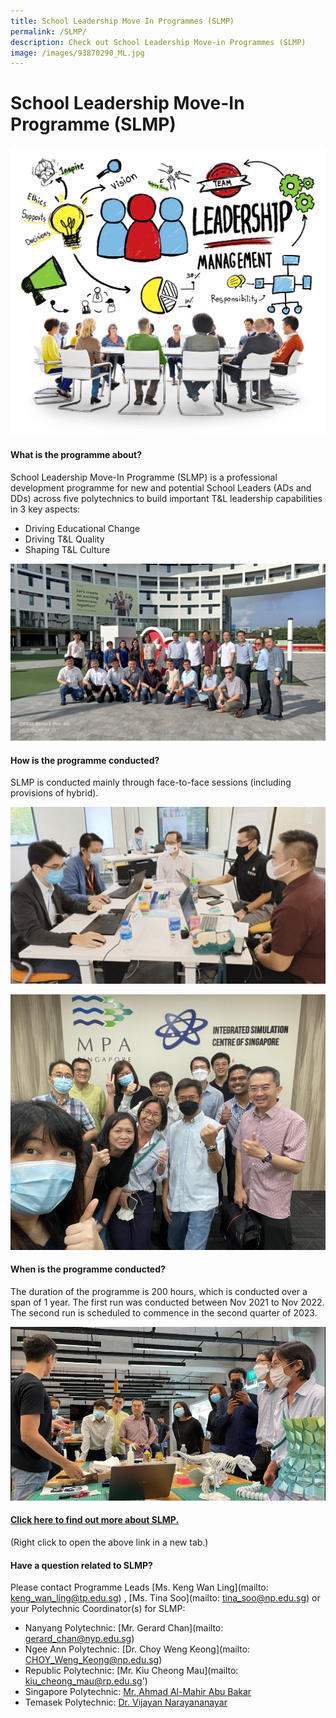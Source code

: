 ```yaml
---
title: School Leadership Move In Programmes (SLMP)
permalink: /SLMP/
description: Check out School Leadership Move-in Programmes (SLMP)
image: /images/93870290_ML.jpg
---
```

# School Leadership Move-In Programme (SLMP)


![](/images/44638187_ML.jpg)

#### What is the programme about?

School Leadership Move-In Programme (SLMP) is a professional development programme for new and potential School Leaders (ADs and DDs) across five polytechnics to build important T&L leadership capabilities in 3 key aspects:
* Driving Educational Change
* Driving T&L Quality
* Shaping T&L Culture

![](/images/Learning%20Journey%20to%20TP_10%20June%202022.jpg)

#### How is the programme conducted?

SLMP is conducted mainly through face-to-face sessions (including provisions of hybrid).

![](/images/slmp.jpg)

![](/images/slmp%20mpa.jpg)

#### When is the programme conducted?

The duration of the programme is 200 hours, which is conducted over a span of 1 year. The first run was conducted between Nov 2021 to Nov 2022. The second run is scheduled to commence in the second quarter of 2023.

![](/images/slmp%20fablab.jpg)

#### [Click here to find out more about SLMP.](/files/SLMP_%20Prog%20info_%20for%20JPAcE%20website_%20Updated%2017%20Jan%202023.pdf)
(Right click to open the above link in a new tab.)


#### Have a question related to SLMP?

Please contact Programme Leads [Ms. Keng Wan Ling](mailto: keng_wan_ling@tp.edu.sg) , [Ms. Tina Soo](mailto: tina_soo@np.edu.sg) or your Polytechnic Coordinator(s) for SLMP:

* Nanyang Polytechnic: [Mr. Gerard Chan](mailto: gerard_chan@nyp.edu.sg)
* Ngee Ann Polytechnic: [Dr. Choy Weng Keong](mailto: CHOY_Weng_Keong@np.edu.sg)
* Republic Polytechnic: [Mr. Kiu Cheong Mau](mailto: kiu_cheong_mau@rp.edu.sg')
* Singapore Polytechnic: [Mr. Ahmad Al-Mahir Abu Bakar](mailto:ahmad_al-mahir_abu_bakar@sp.edu.sg)
* Temasek Polytechnic: [Dr. Vijayan Narayananayar](mailto:vijayan_n@tp.edu.sg)